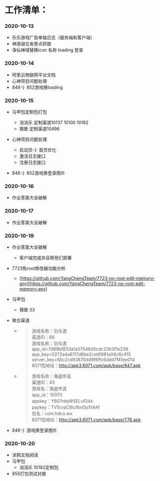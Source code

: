 #  工作清单：


###  2020-10-13

- 乐乐游戏广告单独日志（服务端和客户端）
- 神游湖北省景点抓取 
- 诛仙神域替换icon 名称 loading 登录

###  2020-10-14

- 阿里云物联网平台文档
- 心神项目问题处理
- 846-》852游戏换loading

###  2020-10-15

- 马甲包定制包打包

  - 消消乐 定制渠道10137 10100 10162
  - 猜歌 定制渠道10496

- 心神项目问题处理
  - 启动页-》首页优化
  - 激活日志接口
  - 注册日志接口

- 846-》852游戏换登录图片


###  2020-10-16

- 作业答案大全破解

###  2020-10-17

- 作业答案大全破解

###  2020-10-19

- 作业答案大全破解
  - 客户端完成并且帮他们部署

- 7723免root修改器功能分析
  - [https://github.com/YangChengTeam/7723-no-root-edit-memory-any](https://github.com/YangChengTeam/7723-no-root-edit-memory-any)

- 马甲包
  - 猜歌 33

- 聚合渠道 

   - > 游戏名称：剑与道<br>
渠道ID：66<br>
游戏名称：剑与道<br>
app_id=7d89bf833a1a07546d5cdc23b3f1e238<br>
app_key=0272a4a6117d8be2cddf881a04c6c415<br>
server_key=65c2cd93870dd9f6ffc6ddd7f41ee01d<br>
6071包地址：http://apk3.6071.com/apk/base/847.apk<br>


   - > 游戏名称：海盗传说<br>
渠道ID：43<br>
游戏名：海盗传说<br>
 app_id：10070<br>
appkey：Y807rdqWSELuf34s<br>
 paykey：TV5crpC8lu1bnDyXI4Af <br>
包名：com.hdcs.wx<br>
6071包地址：http://apk3.6071.com/apk/base/778.apk<br>


- 846-》游戏换登录图片


###  2020-10-20

- 涂鸦文档阅读
- 马甲包
  - 消消乐 10182定制包
- 855打包测试对接